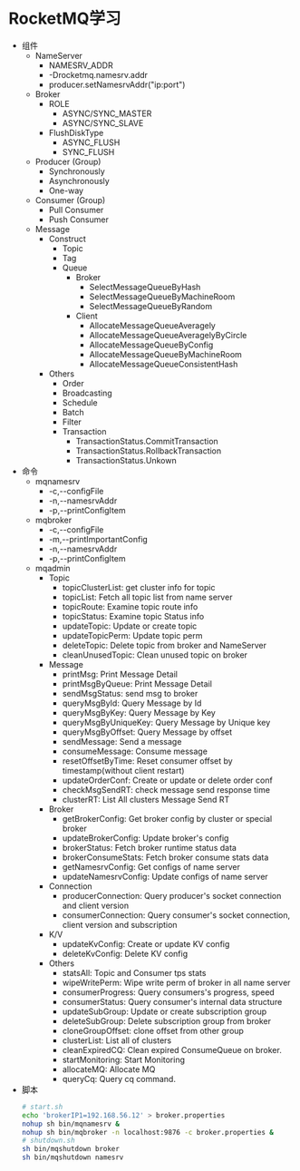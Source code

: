 # RocketMQ学习
- 组件
    - NameServer
        - NAMESRV_ADDR
        - -Drocketmq.namesrv.addr
        - producer.setNamesrvAddr("ip:port")
    - Broker
        - ROLE
            - ASYNC/SYNC_MASTER
            - ASYNC/SYNC_SLAVE
        - FlushDiskType
            - ASYNC_FLUSH
            - SYNC_FLUSH
    - Producer (Group)
        - Synchronously
        - Asynchronously
        - One-way
    - Consumer (Group)
        - Pull Consumer
        - Push Consumer
    - Message
        - Construct
            - Topic
            - Tag
            - Queue
                - Broker
                    - SelectMessageQueueByHash
                    - SelectMessageQueueByMachineRoom
                    - SelectMessageQueueByRandom
                - Client
                    - AllocateMessageQueueAveragely
                    - AllocateMessageQueueAveragelyByCircle
                    - AllocateMessageQueueByConfig
                    - AllocateMessageQueueByMachineRoom
                    - AllocateMessageQueueConsistentHash
        - Others
            - Order
            - Broadcasting
            - Schedule
            - Batch
            - Filter
            - Transaction
                - TransactionStatus.CommitTransaction
                - TransactionStatus.RollbackTransaction
                - TransactionStatus.Unkown
- 命令
    - mqnamesrv
        - -c,--configFile <arg>
        - -n,--namesrvAddr <arg>
        - -p,--printConfigItem
    - mqbroker
        - -c,--configFile <arg>
        - -m,--printImportantConfig
        - -n,--namesrvAddr <arg>
        - -p,--printConfigItem
    - mqadmin
        - Topic
            - topicClusterList: get cluster info for topic
            - topicList: Fetch all topic list from name server
            - topicRoute: Examine topic route info
            - topicStatus: Examine topic Status info
            - updateTopic: Update or create topic
            - updateTopicPerm: Update topic perm
            - deleteTopic: Delete topic from broker and NameServer
            - cleanUnusedTopic: Clean unused topic on broker
        - Message
            - printMsg: Print Message Detail
            - printMsgByQueue: Print Message Detail
            - sendMsgStatus: send msg to broker
            - queryMsgById: Query Message by Id
            - queryMsgByKey: Query Message by Key
            - queryMsgByUniqueKey: Query Message by Unique key
            - queryMsgByOffset: Query Message by offset
            - sendMessage: Send a message
            - consumeMessage: Consume message
            - resetOffsetByTime: Reset consumer offset by timestamp(without client restart)
            - updateOrderConf: Create or update or delete order conf
            - checkMsgSendRT: check message send response time
            - clusterRT: List All clusters Message Send RT
        - Broker
            - getBrokerConfig: Get broker config by cluster or special broker
            - updateBrokerConfig: Update broker's config
            - brokerStatus: Fetch broker runtime status data
            - brokerConsumeStats: Fetch broker consume stats data
            - getNamesrvConfig: Get configs of name server
            - updateNamesrvConfig: Update configs of name server
        - Connection
            - producerConnection: Query producer's socket connection and client version
            - consumerConnection: Query consumer's socket connection, client version and subscription
        - K/V
            - updateKvConfig: Create or update KV config
            - deleteKvConfig: Delete KV config
        - Others
            - statsAll: Topic and Consumer tps stats
            - wipeWritePerm: Wipe write perm of broker in all name server
            - consumerProgress: Query consumers's progress, speed
            - consumerStatus: Query consumer's internal data structure
            - updateSubGroup: Update or create subscription group
            - deleteSubGroup: Delete subscription group from broker
            - cloneGroupOffset: clone offset from other group
            - clusterList: List all of clusters
            - cleanExpiredCQ: Clean expired ConsumeQueue on broker.
            - startMonitoring: Start Monitoring
            - allocateMQ: Allocate MQ
            - queryCq: Query cq command.
- 脚本
    ```bash
    # start.sh
    echo 'brokerIP1=192.168.56.12' > broker.properties
    nohup sh bin/mqnamesrv &
    nohup sh bin/mqbroker -n localhost:9876 -c broker.properties &
    # shutdown.sh
    sh bin/mqshutdown broker
    sh bin/mqshutdown namesrv
    ```